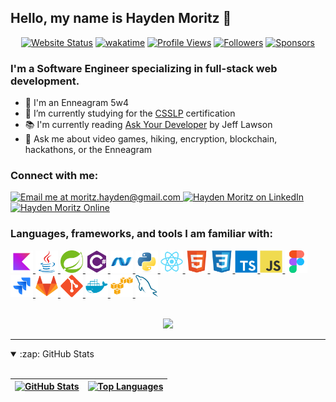 ## Hello, my name is Hayden Moritz 👋

<div align="center">

  [![Website Status](https://img.shields.io/website?url=https%3A%2F%2Fhaydenmoritz.com)](https://haydenmoritz.com)
  [![wakatime](https://wakatime.com/badge/user/0b07d82c-6e21-405d-8387-34b9a09fdba6.svg)](https://wakatime.com/@0b07d82c-6e21-405d-8387-34b9a09fdba6)
  [![Profile Views](https://komarev.com/ghpvc/?username=MoritzHayden)](https://github.com/MoritzHayden)
  [![Followers](https://img.shields.io/github/followers/MoritzHayden)](https://github.com/MoritzHayden)
  [![Sponsors](https://img.shields.io/github/sponsors/MoritzHayden)](https://github.com/sponsors/MoritzHayden)

</div>

### I'm a Software Engineer specializing in full-stack web development.

- 🧠 I'm an Enneagram 5w4
- 🌱 I’m currently studying for the [CSSLP](https://www.isc2.org/Certifications/CSSLP) certification
- 📚 I'm currently reading [Ask Your Developer][book] by Jeff Lawson
- 💬 Ask me about video games, hiking, encryption, blockchain, hackathons, or the Enneagram

### Connect with me:
<p align="left">	<p align="left">
  <a href="mailto:me@haydenmoritz.com" target="_blank">
  <img src="https://img.shields.io/badge/Gmail-D14836?style=for-the-badge&logo=gmail&logoColor=white" alt="Email me at moritz.hayden@gmail.com" style="vertical-align:top margin:6px 4px">
    </a>
  <a href="https://linkedin.com/in/haydenmoritz" target="_blank">
    <img src="https://img.shields.io/badge/LinkedIn-0077B5?style=for-the-badge&logo=linkedin&logoColor=white" alt="Hayden Moritz on LinkedIn" style="vertical-align:top margin:6px 4px">
  </a>
  <a href="https://haydenmoritz.com" target="_blank">
    <img src="https://img.shields.io/badge/website-000000?style=for-the-badge&logo=About.me&logoColor=white" alt="Hayden Moritz Online" style="vertical-align:top margin:6px 4px">
  </a>
</p>

### Languages, frameworks, and tools I am familiar with:

<div align="left">
  <a href="https://kotlinlang.org/" target="_blank">
    <img src="https://raw.githubusercontent.com/devicons/devicon/2ae2a900d2f041da66e950e4d48052658d850630/icons/kotlin/kotlin-original.svg" alt="Kotlin" width="36px">
  </a>
  <a href="https://www.java.com/" target="_blank">
    <img src="https://raw.githubusercontent.com/devicons/devicon/d98a72cb9a6d8e543ddbddc32bac231572349e96/icons/java/java-original.svg" alt="Java" width="36px">
  </a>
  <a href="https://spring.io/" target="_blank">
    <img src="https://raw.githubusercontent.com/devicons/devicon/9f4f5cdb393299a81125eb5127929ea7bfe42889/icons/spring/spring-original.svg" alt="Spring" width="36px">
  </a>
  <a href="https://docs.microsoft.com/en-us/dotnet/csharp/" target="_blank">
    <img src="https://raw.githubusercontent.com/devicons/devicon/2ae2a900d2f041da66e950e4d48052658d850630/icons/csharp/csharp-plain.svg" alt="C#" width="36px">
  </a>
  <a href="https://dotnet.microsoft.com/en-us/" target="_blank">
    <img src="https://github.com/devicons/devicon/blob/9f4f5cdb393299a81125eb5127929ea7bfe42889/icons/dot-net/dot-net-original.svg" alt=".NET" width="36px">
  </a>
  <a href="https://www.python.org/" target="_blank">
    <img src="https://raw.githubusercontent.com/devicons/devicon/ac557d6ff33ff370a5db99f97aeab35ea5c67fbd/icons/python/python-original.svg" alt="Python" width="36px">
  </a>
  <!--
  <a href="https://www.ruby-lang.org/en/" target="_blank">
    <img src="https://raw.githubusercontent.com/devicons/devicon/9f4f5cdb393299a81125eb5127929ea7bfe42889/icons/ruby/ruby-original.svg" alt="Ruby" width="36px">
  </a>
  <a href="https://rubyonrails.org/" target="_blank">
    <img src="https://raw.githubusercontent.com/devicons/devicon/2ae2a900d2f041da66e950e4d48052658d850630/icons/rails/rails-plain-wordmark.svg" alt="Ruby on Rails" width="36px">
  </a>
  -->
  <a href="https://reactjs.org/" target="_blank">
    <img src="https://raw.githubusercontent.com/devicons/devicon/ac557d6ff33ff370a5db99f97aeab35ea5c67fbd/icons/react/react-original.svg" alt="React" width="36px">
  </a>
  <a href="https://developer.mozilla.org/en-US/docs/Web/Guide/HTML/HTML5" target="_blank">
    <img src="https://raw.githubusercontent.com/devicons/devicon/ac557d6ff33ff370a5db99f97aeab35ea5c67fbd/icons/html5/html5-original.svg" alt="HTML5" width="36px">
  </a>
  <a href="https://developer.mozilla.org/en-US/docs/Archive/CSS3" target="_blank">
    <img src="https://raw.githubusercontent.com/devicons/devicon/ac557d6ff33ff370a5db99f97aeab35ea5c67fbd/icons/css3/css3-original.svg" alt="CSS" width="36px">
  </a>
  <a href="https://www.typescriptlang.org/" target="_blank">
    <img src="https://raw.githubusercontent.com/devicons/devicon/d98a72cb9a6d8e543ddbddc32bac231572349e96/icons/typescript/typescript-plain.svg" alt="TypeScript" width="36px">
  </a>
  <a href="https://developer.mozilla.org/en-US/docs/Web/JavaScript" target="_blank">
    <img src="https://raw.githubusercontent.com/devicons/devicon/ac557d6ff33ff370a5db99f97aeab35ea5c67fbd/icons/javascript/javascript-original.svg" alt="JavaScript" width="36px">
  </a>
  <a href="https://www.figma.com/" target="_blank">
    <img src="https://raw.githubusercontent.com/devicons/devicon/868a45582cbb52c4302a28ed5ded0b015a3ffae7/icons/figma/figma-original.svg" alt="Figma" width="36px">
  </a>
  <a href="https://www.atlassian.com/software/jira" target="_blank">
    <img src="https://raw.githubusercontent.com/devicons/devicon/00f02ef57fb7601fd1ddcc2fe6fe670fef3ae3e4/icons/jira/jira-original.svg" alt="Jira" width="36px">
  </a>
  <a href="https://gitlab.com/MoritzHayden" target="_blank">
    <img src="https://raw.githubusercontent.com/devicons/devicon/946857079b5357c3ef5c1198e7822bd875fbd719/icons/gitlab/gitlab-original.svg" alt="GitLab" width="36px">
  </a>
   <a href="https://github.com/moritzhayden/" target="_blank">
    <img src="https://raw.githubusercontent.com/devicons/devicon/ac557d6ff33ff370a5db99f97aeab35ea5c67fbd/icons/git/git-original.svg" alt="Git" width="36px">
  </a>
  <a href="https://docker.com/" target="_blank">
    <img src="https://raw.githubusercontent.com/devicons/devicon/d98a72cb9a6d8e543ddbddc32bac231572349e96/icons/docker/docker-plain.svg" alt="Docker" width="36px">
  </a>
  <a href="https://aws.amazon.com/" target="_blank">
    <img src="https://raw.githubusercontent.com/devicons/devicon/ac557d6ff33ff370a5db99f97aeab35ea5c67fbd/icons/amazonwebservices/amazonwebservices-original.svg" alt="AWS" width="36px">
  </a>
  <a href="https://www.mysql.com/" target="_blank">
    <img src="https://raw.githubusercontent.com/devicons/devicon/9f4f5cdb393299a81125eb5127929ea7bfe42889/icons/mysql/mysql-original.svg" alt="MySQL" width="36px">
  </a>
</div>

<!-- ### Interested in working together?
Feel free to take a look at my resume ([PDF](https://haydenmoritz.com/resume)) ([Source](https://github.com/MoritzHayden/Resume/blob/main/Resume.tex)). -->

</br>

<p align="center">
  <img src="https://readme-typing-svg.herokuapp.com?font=share+tech&duration=6000&color=7EFE00&width=200&lines=Hack+The+Planet">
</p>

---

<details open>
  <summary>:zap: GitHub Stats</summary>
  
  <br>
  
  | [![GitHub Stats](https://github-readme-stats.vercel.app/api?username=MoritzHayden&theme=chartreuse-dark&show_icons=true&count_private=true)](https://github.com/anuraghazra/github-readme-stats) | [![Top Languages](https://github-readme-stats.vercel.app/api/top-langs/?username=MoritzHayden&layout=compact&theme=chartreuse-dark&hide=html,css)](https://github.com/anuraghazra/github-readme-stats)
| -- | -- |

</details>

<!--Config-->
[ramseyUrl]: https://www.ramseyinhouse.com/
[book]: https://www.amazon.com/Ask-Your-Developer-Software-Developers/dp/0063018292
